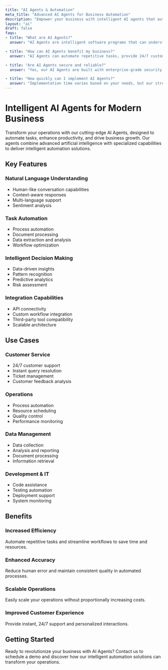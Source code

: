 ```yaml
---
title: "AI Agents & Automation"
meta_title: "Advanced AI Agents for Business Automation"
description: "Empower your business with intelligent AI agents that automate tasks and enhance productivity"
layout: "ai"
draft: false
faqs:
- title: "What are AI Agents?"
  answer: "AI Agents are intelligent software programs that can understand natural language, perform tasks, and make decisions autonomously. They combine advanced language models with specialized capabilities to help automate various business processes."

- title: "How can AI Agents benefit my business?"
  answer: "AI Agents can automate repetitive tasks, provide 24/7 customer support, analyze data, generate content, and assist with decision-making. This leads to increased efficiency, reduced costs, and improved customer satisfaction."

- title: "Are AI Agents secure and reliable?"
  answer: "Yes, our AI Agents are built with enterprise-grade security, featuring encryption, access controls, and audit logs. They undergo rigorous testing and continuous monitoring to ensure reliable performance."

- title: "How quickly can I implement AI Agents?"
  answer: "Implementation time varies based on your needs, but our streamlined process typically enables basic deployment within weeks. We provide comprehensive support throughout the integration process."
---
```


# Intelligent AI Agents for Modern Business

Transform your operations with our cutting-edge AI Agents, designed to automate tasks, enhance productivity, and drive business growth. Our agents combine advanced artificial intelligence with specialized capabilities to deliver intelligent automation solutions.

## Key Features

### Natural Language Understanding
- Human-like conversation capabilities
- Context-aware responses
- Multi-language support
- Sentiment analysis

### Task Automation
- Process automation
- Document processing
- Data extraction and analysis
- Workflow optimization

### Intelligent Decision Making
- Data-driven insights
- Pattern recognition
- Predictive analytics
- Risk assessment

### Integration Capabilities
- API connectivity
- Custom workflow integration
- Third-party tool compatibility
- Scalable architecture

## Use Cases

### Customer Service
- 24/7 customer support
- Instant query resolution
- Ticket management
- Customer feedback analysis

### Operations
- Process automation
- Resource scheduling
- Quality control
- Performance monitoring

### Data Management
- Data collection
- Analysis and reporting
- Document processing
- Information retrieval

### Development & IT
- Code assistance
- Testing automation
- Deployment support
- System monitoring

## Benefits

### Increased Efficiency
Automate repetitive tasks and streamline workflows to save time and resources.

### Enhanced Accuracy
Reduce human error and maintain consistent quality in automated processes.

### Scalable Operations
Easily scale your operations without proportionally increasing costs.

### Improved Customer Experience
Provide instant, 24/7 support and personalized interactions.

## Getting Started

Ready to revolutionize your business with AI Agents? Contact us to schedule a demo and discover how our intelligent automation solutions can transform your operations.
